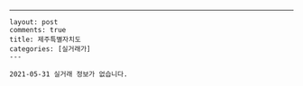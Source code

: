 ---
    layout: post
    comments: true
    title: 제주특별자치도
    categories: [실거래가]
    ---

    2021-05-31 실거래 정보가 없습니다.

    